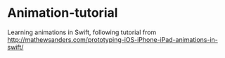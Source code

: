 # Animation-tutorial
Learning animations in Swift, following tutorial from http://mathewsanders.com/prototyping-iOS-iPhone-iPad-animations-in-swift/
